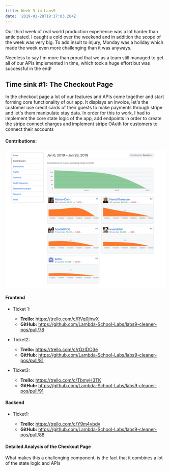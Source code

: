 ```yaml
---
title: Week 3 in Labs9
date: '2019-01-28T19:17:03.284Z'
---
```


Our third week of real world production experience was a lot harder than anticipated.
I caught a cold over the weekend and in addition the scope of the week was very big.
To add insult to injury, Monday was a holiday which made the week even more challenging
than it was anyways.

Needless to say I'm more than proud that we as a team still managed to get all of our
APIs implemented in time, which took a huge effort but was successful in the end!

## Time sink #1: The Checkout Page

In the checkout page a lot of our features and APIs come together and start forming core
functionality of our app.
It displays an invoice, let's the customer use credit cards of their guests to make payments
through stripe and let's them manipulate stay data.
In order for this to work, I had to implement the core state logic of the app, add endpoints
in order to create the stripe connect charges and implement stripe OAuth for customers to connect their accounts

#### Contributions:

![Contribution Graph of the cleaner-pos team](./Github-Contributions.jpg)

#### Frontend

- Ticket 1:

  - **Trello:** https://trello.com/c/RVq0jhwX
  - **GitHub:** https://github.com/Lambda-School-Labs/labs9-cleaner-pos/pull/78

- Ticket2:

  - **Trello:** https://trello.com/c/rGzIDO3e
  - **GitHub:** https://github.com/Lambda-School-Labs/labs9-cleaner-pos/pull/81

- Ticket3:
  - **Trello:** https://trello.com/c/TbmyH3TK
  - **GitHub:** https://github.com/Lambda-School-Labs/labs9-cleaner-pos/pull/91

#### Backend

- Ticket1:

  - **Trello:** https://trello.com/c/Y9m4vbdv
  - **GitHub:** https://github.com/Lambda-School-Labs/labs9-cleaner-pos/pull/88

#### Detailed Analysis of the Checkout Page

What makes this a challenging component, is the fact that it combines a lot of the state logic and APIs
